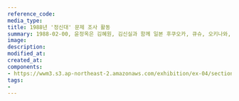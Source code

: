 ```yaml
---
reference_code:
media_type:
title: 1988년 '정신대' 문제 조사 활동
summary: 1988-02-00, 윤정옥은 김혜원, 김신실과 함께 일본 후쿠오카, 큐슈, 오키나와, 도카시키 섬, 도쿄, 사이타마, 삿포로 등을 답사하며 '정신대' 문제를 조사 연구했다. 
image:
description:
modified_at:
created_at:
components:
- https://wwm3.s3.ap-northeast-2.amazonaws.com/exhibition/ex-04/section-01-right/4_좌측부터+윤정옥,+김혜원,+김신실.JPG
tags:
-
---
```

